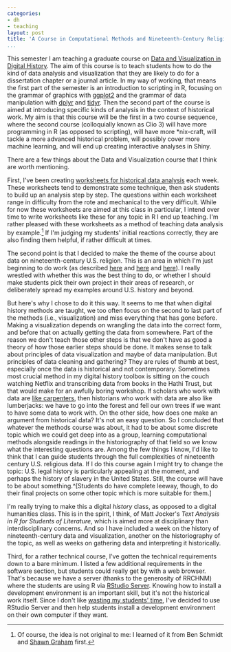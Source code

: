 ```yaml
---
categories:
- dh
- teaching
layout: post
title: 'A Course in Computational Methods and Nineteenth-Century Religious Data'
...
```


This semester I am teaching a graduate course on [Data and Visualization in Digital History](http://lincolnmullen.com/courses/data-dh.2016/). The aim of this course is to teach students how to do the kind of data analysis and visualization that they are likely to do for a dissertation chapter or a journal article. In my way of working, that means the first part of the semester is an introduction to scripting in R, focusing on the grammar of graphics with [ggplot2](http://ggplot2.org/) and the grammar of data manipulation with [dplyr](https://github.com/hadley/dplyr) and [tidyr](https://github.com/hadley/tidyr). Then the second part of the course is aimed at introducing specific kinds of analysis in the context of historical work. My aim is that this course will be the first in a two course sequence, where the second course (colloquially known as Clio 3) will have more programming in R (as opposed to scripting), will have more \*nix-craft, will tackle a more advanced historical problem, will possibly cover more machine learning, and will end up creating interactive analyses in Shiny.

There are a few things about the Data and Visualization course that I think are worth mentioning.

First, I've been creating [worksheets for historical data analysis](http://lincolnmullen.com/projects/worksheets/) each week. These worksheets tend to demonstrate some technique, then ask students to build up an analysis step by step. The questions within each worksheet range in difficulty from the rote and mechanical to the very difficult. While for now these worksheets are aimed at this class in particular, I intend over time to write worksheets like these for any topic in R I end up teaching. I'm rather pleased with these worksheets as a method of teaching data analysis by example.[^1] If I'm judging my students' initial reactions correctly, they are also finding them helpful, if rather difficult at times.

<!--more-->

The second point is that I decided to make the theme of the course about data on nineteenth-century U.S. religion. This is an area in which I'm just beginning to do work (as described [here](http://usreligion.blogspot.com/2016/01/Where-the-Problem-with-Historical-Data-about-U-S-Religion-Really-Lies.html) and [here](http://usreligion.blogspot.com/2016/02/a-very-preliminary-taxonomy-of-sources.html) and [here](http://lincolnmullen.com/projects/asch-2015/)). I really wrestled with whether this was the best thing to do, or whether I should make students pick their own project in their areas of research, or deliberately spread my examples around U.S. history and beyond. 

But here's why I chose to do it this way. It seems to me that when digital history methods are taught, we too often focus on the second to last part of the methods (i.e., visualization) and miss everything that has gone before. Making a visualization depends on wrangling the data into the correct form, and before that on actually getting the data from somewhere. Part of the reason we don't teach those other steps is that we don't have as good a theory of how those earlier steps should be done. It makes sense to talk about principles of data visualization and maybe of data manipulation. But principles of data cleaning and gathering? They are rules of thumb at best, especially once the data is historical and not contemporary. Sometimes most crucial method in my digital history toolbox is sitting on the couch watching Netflix and transcribing data from books in the Hathi Trust, but that would make for an awfully boring workshop. If scholars who work with data are [like carpenters](http://www.mimno.org/articles/carpentry/), then historians who work with data are also like lumberjacks: we have to go into the forest and fell our own trees if we want to have some data to work with.  On the other side, how does one make an argument from historical data? It's not an easy question. So I concluded that whatever the methods course was about, it had to be about some discrete topic which we could get deep into as a group, learning computational methods alongside readings in the historiography of that field so we know what the interesting questions are. Among the few things I know, I'd like to think that I can guide students through the full complexities of nineteenth century U.S. religious data. If I do this course again I might try to change the topic: U.S. legal history is particularly appealing at the moment, and perhaps the history of slavery in the United States. Still, the course will have to be about something.^[Students do have complete leeway, though, to do their final projects on some other topic which is more suitable for them.] 

I'm really trying to make this a digital *history* class, as opposed to a digital humanities class. This is in the spirit, I think, of Matt Jocker's *Text Analysis in R for Students of Literature*, which is aimed more at disciplinary than interdisciplinary concerns. And so I have included a week on the history of nineteenth-century data and visualization, another on the historiography of the topic, as well as weeks on gathering data and interpreting it historically.

Third, for a rather technical course, I've gotten the technical requirements down to a bare minimum. I listed a few additional requirements in the software section, but students could really get by with a web browser. That's because we have a server (thanks to the generosity of RRCHNM) where the students are using R via [RStudio Server](https://www.rstudio.com/products/rstudio/#Server). Knowing how to install a development environment is an important skill, but it's not the historical work itself. Since I don't like [wasting my students' time](http://lincolnmullen.com/blog/dont-waste-students-time-installing-software/), I've decided to use RStudio Server and then help students install a development environment on their own computer if they want.

[^1]: Of course, the idea is not original to me: I learned of it from Ben Schmidt and [Shawn Graham](http://workbook.craftingdigitalhistory.ca/) first.
